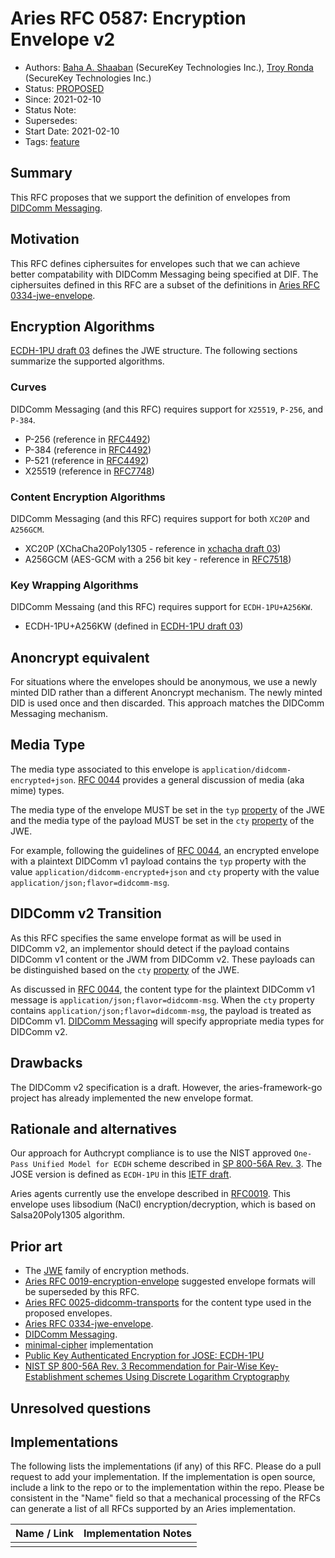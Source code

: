 # Aries RFC 0587: Encryption Envelope v2

- Authors: [Baha A. Shaaban](mailto:baha.shaaban@securekey.com) (SecureKey Technologies Inc.), [Troy Ronda](mailto:troy.ronda@securekey.com) (SecureKey Technologies Inc.)
- Status: [PROPOSED](/README.md#proposed)
- Since: 2021-02-10
- Status Note:
- Supersedes:
- Start Date: 2021-02-10
- Tags: [feature](/tags.md#feature)

## Summary

This RFC proposes that we support the definition of envelopes from [DIDComm Messaging](https://identity.foundation/didcomm-messaging/spec).

## Motivation

This RFC defines ciphersuites for envelopes such that we can achieve better compatability with DIDComm Messaging being specified at DIF.
The ciphersuites defined in this RFC are a subset of the definitions in [Aries RFC 0334-jwe-envelope](https://github.com/hyperledger/aries-rfcs/tree/master/features/0334-jwe-envelope).

## Encryption Algorithms

[ECDH-1PU draft 03](https://tools.ietf.org/html/draft-madden-jose-ecdh-1pu-03) defines the JWE structure. The following sections summarize the supported algorithms.

### Curves

DIDComm Messaging (and this RFC) requires support for `X25519`, `P-256`, and `P-384`.

- P-256 (reference in [RFC4492](https://tools.ietf.org/search/rfc4492#appendix-A))
- P-384 (reference in [RFC4492](https://tools.ietf.org/search/rfc4492#appendix-A))
- P-521 (reference in [RFC4492](https://tools.ietf.org/search/rfc4492#appendix-A))
- X25519 (reference in [RFC7748](https://tools.ietf.org/html/rfc7748#section-5))

### Content Encryption Algorithms

DIDComm Messaging (and this RFC) requires support for both `XC20P` and `A256GCM`.

- XC20P (XChaCha20Poly1305 - reference in [xchacha draft 03](https://tools.ietf.org/html/draft-irtf-cfrg-xchacha-03))
- A256GCM (AES-GCM with a 256 bit key - reference in [RFC7518](https://tools.ietf.org/html/rfc7518#section-5.1))

### Key Wrapping Algorithms

DIDComm Messaing (and this RFC) requires support for `ECDH-1PU+A256KW`.

- ECDH-1PU+A256KW (defined in [ECDH-1PU draft 03](https://tools.ietf.org/html/draft-madden-jose-ecdh-1pu-03#section-2.2))

## Anoncrypt equivalent

For situations where the envelopes should be anonymous, we use a newly minted DID rather than a different Anoncrypt mechanism.
The newly minted DID is used once and then discarded.
This approach matches the DIDComm Messaging mechanism.

## Media Type

The media type associated to this envelope is `application/didcomm-encrypted+json`.
[RFC 0044](../0044-didcomm-file-and-mime-types/README.md) provides a general discussion of media (aka mime) types.

The media type of the envelope MUST be set in the `typ` [property](https://tools.ietf.org/html/rfc7516#section-4.1.11) of the JWE and the media type of the payload MUST be set in the `cty` [property](https://tools.ietf.org/html/rfc7516#section-4.1.12) of the JWE.

 For example, following the guidelines of [RFC 0044](../0044-didcomm-file-and-mime-types/README.md), an encrypted envelope with a plaintext DIDComm v1 payload contains the `typ` property with the value `application/didcomm-encrypted+json` and `cty` property with the value `application/json;flavor=didcomm-msg`.

## DIDComm v2 Transition

As this RFC specifies the same envelope format as will be used in DIDComm v2, an implementor should detect if the payload contains DIDComm v1 content or the JWM from DIDComm v2.
These payloads can be distinguished based on the `cty` [property](https://tools.ietf.org/html/rfc7516#section-4.1.12) of the JWE.

As discussed in [RFC 0044](../0044-didcomm-file-and-mime-types/README.md), the content type for the plaintext DIDComm v1 message is `application/json;flavor=didcomm-msg`.
When the `cty` property contains `application/json;flavor=didcomm-msg`, the payload is treated as DIDComm v1.
[DIDComm Messaging](https://identity.foundation/didcomm-messaging/spec) will specify appropriate media types for DIDComm v2.

## Drawbacks

The DIDComm v2 specification is a draft. However, the aries-framework-go project has already implemented the new envelope format.

## Rationale and alternatives

Our approach for Authcrypt compliance is to use the NIST approved `One-Pass Unified Model for ECDH` scheme described in [SP 800-56A Rev. 3](https://csrc.nist.gov/publications/detail/sp/800-56a/rev-3/final). The JOSE version is defined as `ECDH-1PU` in this [IETF draft](https://tools.ietf.org/html/draft-madden-jose-ecdh-1pu-03).

Aries agents currently use the envelope described in [RFC0019](/features/0019-encryption-envelope/README.md). This envelope uses libsodium (NaCl) encryption/decryption, which is based on Salsa20Poly1305 algorithm.

## Prior art

- The [JWE](https://tools.ietf.org/html/rfc7518) family of encryption methods.
- [Aries RFC 0019-encryption-envelope](https://github.com/hyperledger/aries-rfcs/tree/master/features/0019-encryption-envelope) suggested envelope formats will be superseded by this RFC.
- [Aries RFC 0025-didcomm-transports](https://github.com/hyperledger/aries-rfcs/tree/master/features/0025-didcomm-transports#reference) for the content type used in the proposed envelopes.
- [Aries RFC 0334-jwe-envelope](https://github.com/hyperledger/aries-rfcs/tree/master/features/0334-jwe-envelope).
- [DIDComm Messaging](https://identity.foundation/didcomm-messaging/spec).
- [minimal-cipher](https://github.com/digitalbazaar/minimal-cipher) implementation
- [Public Key Authenticated Encryption for JOSE: ECDH-1PU](https://tools.ietf.org/html/draft-madden-jose-ecdh-1pu-03)
- [NIST SP 800-56A Rev. 3 Recommendation for Pair-Wise Key-Establishment schemes Using Discrete Logarithm Cryptography](https://csrc.nist.gov/publications/detail/sp/800-56a/rev-3/final)

## Unresolved questions

## Implementations

The following lists the implementations (if any) of this RFC. Please do a pull request to add your implementation. If the implementation is open source, include a link to the repo or to the implementation within the repo. Please be consistent in the "Name" field so that a mechanical processing of the RFCs can generate a list of all RFCs supported by an Aries implementation.

| Name / Link | Implementation Notes |
| ----------- | -------------------- |
|             |                      |
